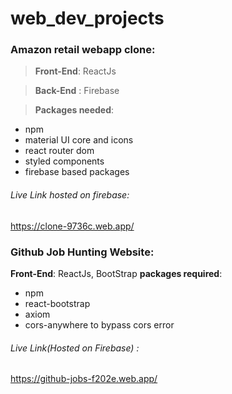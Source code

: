 # web_dev_projects

### Amazon retail webapp clone:
> **Front-End**: ReactJs 

> **Back-End** : Firebase

> **Packages needed**:
* npm
* material UI core and icons
* react router dom
* styled components
* firebase based packages
###### Live Link hosted on firebase:
https://clone-9736c.web.app/

### Github Job Hunting Website:
**Front-End**: ReactJs, BootStrap
**packages required**:
* npm
* react-bootstrap
* axiom
* cors-anywhere to bypass cors error
###### Live Link(Hosted on Firebase) :
https://github-jobs-f202e.web.app/

